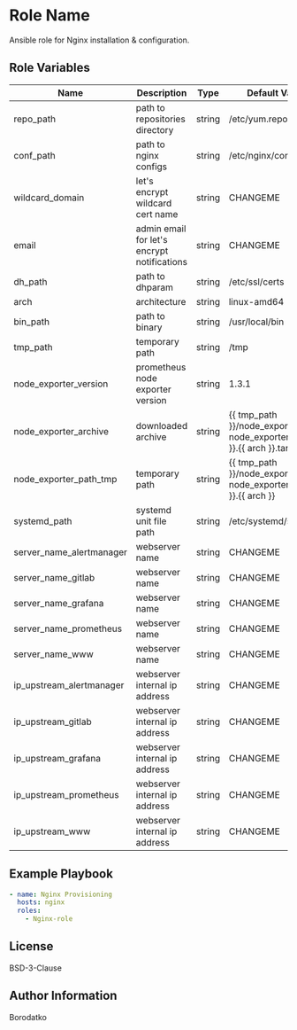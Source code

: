Role Name
=========

Ansible role for Nginx installation & configuration.


Role Variables
--------------

| Name | Description | Type | Default Value|
|------|-------------|------|---------|
| repo_path | path to repositories directory | string | /etc/yum.repos.d |
| conf_path | path to nginx configs | string | /etc/nginx/conf.d |
| wildcard_domain | let's encrypt wildcard cert name | string | CHANGEME |
| email | admin email for let's encrypt notifications| string | CHANGEME |
| dh_path | path to dhparam | string | /etc/ssl/certs |
| arch | architecture  | string | linux-amd64 |
| bin_path | path to binary  | string | /usr/local/bin |
| tmp_path | temporary path  | string | /tmp |
| node_exporter_version | prometheus node exporter version | string | 1.3.1 |
| node_exporter_archive | downloaded archive | string | {{ tmp_path }}/node_exporter-{{ node_exporter_version }}.{{ arch }}.tar.gz |
| node_exporter_path_tmp | temporary path | string | {{ tmp_path }}/node_exporter-{{ node_exporter_version }}.{{ arch }} |
| systemd_path | systemd unit file path | string | /etc/systemd/system |
| server_name_alertmanager | webserver name | string |CHANGEME
| server_name_gitlab | webserver name | string | CHANGEME
| server_name_grafana | webserver name | string | CHANGEME
| server_name_prometheus | webserver name | string | CHANGEME
| server_name_www | webserver name | string | CHANGEME
| ip_upstream_alertmanager | webserver internal ip address | string | CHANGEME
| ip_upstream_gitlab | webserver internal ip address | string | CHANGEME
| ip_upstream_grafana | webserver internal ip address | string | CHANGEME
| ip_upstream_prometheus | webserver internal ip address | string | CHANGEME
| ip_upstream_www | webserver internal ip address | string | CHANGEME


Example Playbook
----------------

```yaml
- name: Nginx Provisioning
  hosts: nginx
  roles:
    - Nginx-role
```


License
-------

BSD-3-Clause


Author Information
------------------

Borodatko
